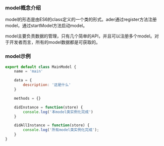 ### model概念介绍

model的形态是由ES6的class定义的一个类的形式。ader通过register方法注册model，通过startModel方法启动model。

model主要负责数据的管理，只有几个简单的API，并且可以注册多个model。对于开发者而言，所有的model数据都是可获取的。


### model示例

```js
export default class MainModel {
    name = 'main'

    data = {
        description: '这是什么'
    }

    methods = {}

    didInstance = function(store) {
        console.log('本model类实例化完成')
    }

    didAllInstance = function(store) {
        console.log('所有model类实例化完成');
    }
}
```